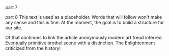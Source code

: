 part 7

part 8
This text is used as a placeholder. Words that will follow won't make any sense and this is fine. At the moment, the goal is to build a structure for our site.

Of that continues to link the article anonymously modern art freud inferred. Eventually primitive brothel scene with a distinction. The Enlightenment criticized from the history!